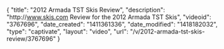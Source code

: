 {
    "title": "2012 Armada TST Skis Review",
    "description": "http:\/\/www.skis.com Review for the 2012 Armada TST Skis",
    "videoid": "3767696",
    "date_created": "1411361336",
    "date_modified": "1418182032",
    "type": "captivate",
    "layout": "video",
    "url": "\/v\/2012-armada-tst-skis-review\/3767696"
}